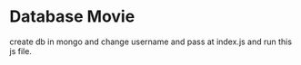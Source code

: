 # Database Movie 
create db in mongo and
change username and pass at index.js and run this js file.

